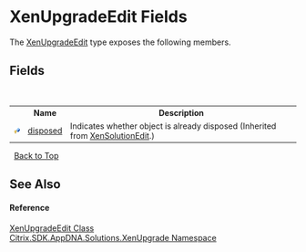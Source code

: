 # XenUpgradeEdit Fields
 

The <a href="T_Citrix_SDK_AppDNA_Solutions_XenUpgrade_XenUpgradeEdit">XenUpgradeEdit</a> type exposes the following members.


## Fields
&nbsp;<table><tr><th></th><th>Name</th><th>Description</th></tr><tr><td>![Protected field](media/protfield.gif "Protected field")</td><td><a href="F_Citrix_SDK_AppDNA_Solutions_Xen_Common_XenSolutionEdit_disposed">disposed</a></td><td>
Indicates whether object is already disposed
 (Inherited from <a href="T_Citrix_SDK_AppDNA_Solutions_Xen_Common_XenSolutionEdit">XenSolutionEdit</a>.)</td></tr></table>&nbsp;
<a href="#xenupgradeedit-fields">Back to Top</a>

## See Also


#### Reference
<a href="T_Citrix_SDK_AppDNA_Solutions_XenUpgrade_XenUpgradeEdit">XenUpgradeEdit Class</a><br /><a href="N_Citrix_SDK_AppDNA_Solutions_XenUpgrade">Citrix.SDK.AppDNA.Solutions.XenUpgrade Namespace</a><br />